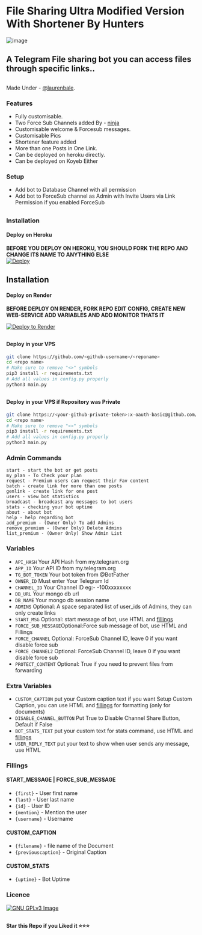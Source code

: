 # File Sharing Ultra Modified Version With Shortener By Hunters

![image](https://github.com/Sahil0976/Multi-ForceSub_3buttons/assets/97865856/f590a80a-f80c-40bb-b583-a6e114122f3d)

## A Telegram File sharing bot you can access files through specific links..

##

Made Under - [@laurenbale](https://t.me/laurenbale).



### Features
- Fully customisable.
- Two Force Sub Channels added By - [ninja](https://t.me/km_portal)
- Customisable welcome & Forcesub messages.
- Customisable Pics
- Shortener feature added
- More than one Posts in One Link.
- Can be deployed on heroku directly.
- Can be deployed on Koyeb Either

### Setup

- Add bot to Database Channel with all permission
- Add bot to ForceSub channel as Admin with Invite Users via Link Permission if you enabled ForceSub 

##
### Installation
#### Deploy on Heroku
**BEFORE YOU DEPLOY ON HEROKU, YOU SHOULD FORK THE REPO AND CHANGE ITS NAME TO ANYTHING ELSE**<br>
[![Deploy](https://www.herokucdn.com/deploy/button.svg)](https://heroku.com/deploy)</br>

##
## Installation
#### Deploy on Render
<b>BEFORE DEPLOY ON RENDER, FORK REPO EDIT CONFIG, CREATE NEW WEB-SERVICE ADD VARIABLES AND ADD MONITOR THATS IT</b>

[![Deploy to Render](https://render.com/images/deploy-to-render-button.svg)](https://render.com)

##
#### Deploy in your VPS
````bash
git clone https://github.com/<github-username>/<reponame>
cd <repo name>
# Make sure to remove "<>" symbols
pip3 install -r requirements.txt
# Add all values in config.py properly
python3 main.py
````
##
#### Deploy in your VPS if Repository was Private
````bash
git clone https://<your-github-private-token>:x-oauth-basic@github.com/<github-username>/<repo-name>
cd <repo name>
# Make sure to remove "<>" symbols
pip3 install -r requirements.txt
# Add all values in config.py properly
python3 main.py
````

### Admin Commands

```
start - start the bot or get posts
my_plan - To Check your plan
request - Premium users can request their Fav content
batch - create link for more than one posts
genlink - create link for one post
users - view bot statistics
broadcast - broadcast any messages to bot users
stats - checking your bot uptime
about - about bot
help - help regarding bot
add_premium - (Owner Only) To add Admins
remove_premium - (Owner Only) Delete Admins
list_premium - (Owner Only) Show Admin List
```

### Variables

* `API_HASH` Your API Hash from my.telegram.org
* `APP_ID` Your API ID from my.telegram.org
* `TG_BOT_TOKEN` Your bot token from @BotFather
* `OWNER_ID` Must enter Your Telegram Id
* `CHANNEL_ID` Your Channel ID eg:- -100xxxxxxxx
* `DB_URL` Your mongo db url
* `DB_NAME` Your mongo db session name
* `ADMINS` Optional: A space separated list of user_ids of Admins, they can only create links
* `START_MSG` Optional: start message of bot, use HTML and <a href='https://github.com/codexbotz/File-Sharing-Bot/blob/main/README.md#start_message'>fillings</a>
* `FORCE_SUB_MESSAGE`Optional:Force sub message of bot, use HTML and Fillings
* `FORCE_CHANNEL` Optional: ForceSub Channel ID, leave 0 if you want disable force sub
* `FORCE_CHANNEL2` Optional: ForceSub Channel ID, leave 0 if you want disable force sub
* `PROTECT_CONTENT` Optional: True if you need to prevent files from forwarding

### Extra Variables

* `CUSTOM_CAPTION` put your Custom caption text if you want Setup Custom Caption, you can use HTML and <a href='https://github.com/CodeXBotz/File-Sharing-Bot/blob/main/README.md#custom_caption'>fillings</a> for formatting (only for documents)
* `DISABLE_CHANNEL_BUTTON` Put True to Disable Channel Share Button, Default if False
* `BOT_STATS_TEXT` put your custom text for stats command, use HTML and <a href='https://github.com/codexbotz/File-Sharing-Bot/blob/main/README.md#custom_stats'>fillings</a>
* `USER_REPLY_TEXT` put your text to show when user sends any message, use HTML


### Fillings
#### START_MESSAGE | FORCE_SUB_MESSAGE

* `{first}` - User first name
* `{last}` - User last name
* `{id}` - User ID
* `{mention}` - Mention the user
* `{username}` - Username

#### CUSTOM_CAPTION

* `{filename}` - file name of the Document
* `{previouscaption}` - Original Caption

#### CUSTOM_STATS

* `{uptime}` - Bot Uptime


### Licence
[![GNU GPLv3 Image](https://www.gnu.org/graphics/gplv3-127x51.png)](http://www.gnu.org/licenses/gpl-3.0.en.html)
##

   **Star this Repo if you Liked it ⭐⭐⭐**

